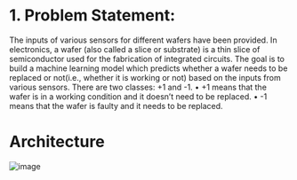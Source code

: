 # 1.	Problem Statement:  
The inputs of various sensors for different wafers have been provided. In electronics, a wafer (also called a slice or substrate) is a thin slice of semiconductor used for the fabrication of integrated circuits. The goal is to build a machine learning model which predicts whether a wafer needs to be replaced or not(i.e., whether it is working or not) based on the inputs from various sensors. There are two classes: +1 and -1. 
•	+1 means that the wafer is in a working condition and it doesn’t need to be replaced.
•	-1 means that the wafer is faulty and it needs to be replaced. 


# Architecture

![image](https://user-images.githubusercontent.com/67822092/129449507-c939db3b-b696-4650-b2be-5c9d4ef9814d.png)



